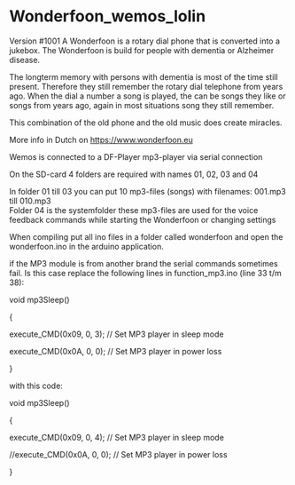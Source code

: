 # Wonderfoon_wemos_lolin
Version #1001
A Wonderfoon is a rotary dial phone that is converted into a jukebox. The Wonderfoon is build for people with dementia or Alzheimer disease.

The longterm memory with persons with dementia is most of the time still present. Therefore they still remember the rotary dial telephone from years ago. When the dial a number a song is played, the can be songs they like or songs from years ago, again in most situations song they still remember.

This combination of the old phone and the old music does create miracles.

More info in Dutch on https://www.wonderfoon.eu

Wemos is connected to a DF-Player mp3-player via serial connection

On the SD-card 4 folders are required with names 01, 02, 03 and 04 
 
In folder 01 till 03 you can put 10 mp3-files (songs) with filenames: 001.mp3 till 010.mp3  
Folder 04 is the systemfolder these mp3-files are used for the voice feedback commands while starting the Wonderfoon or changing settings

When compiling put all ino files in a folder called wonderfoon and open the wonderfoon.ino in the arduino application.

if the MP3 module is from another brand the serial commands sometimes fail.
Is this case replace the following lines in function_mp3.ino (line 33 t/m 38):

void mp3Sleep()

{

execute_CMD(0x09, 0, 3); // Set MP3 player in sleep mode

execute_CMD(0x0A, 0, 0); // Set MP3 player in power loss

}


with this code:

void mp3Sleep()

{

execute_CMD(0x09, 0, 4); // Set MP3 player in sleep mode

//execute_CMD(0x0A, 0, 0); // Set MP3 player in power loss

}
